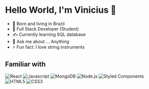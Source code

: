 # Hello World, I'm Vinicius 👋

- 🔭 Born and living in Brazil
- 🌱 Full Stack Developer (Student)
- ✍ Currently learning SQL database
- 💬 Ask me about ... Anything
- ⚡ Fun fact: I love string instruments


## Familiar with
<div display:flex>
  <img alt="React" src="https://img.shields.io/badge/React-20232A?style=for-the-badge&logo=react&logoColor=61DAFB" />
  <img alt="Javascript" src="https://img.shields.io/badge/JavaScript-F7DF1E?style=for-the-badge&logo=javascript&logoColor=black"/>
  <img alt="MongoDB"src="https://img.shields.io/badge/mongoDB%20-%2320232a.svg?&style=for-the-badge&color=yellowgreen&logo=mongodb&logoColor=%2361DAFB%27"/>
  <img alt="Node.js"src="https://img.shields.io/badge/node.js-6DA55F?style=for-the-badge&logo=node.js&logoColor=white"/>
  <img alt="Styled Components" src="https://img.shields.io/badge/styled--components-DB7093?style=for-the-badge&logo=styled-components&logoColor=white" />
  <img alt="HTML5"src="https://img.shields.io/badge/HTML5-E34F26?style=for-the-badge&logo=html5&logoColor=white"/>
  <img alt="CSS3" src="https://img.shields.io/badge/CSS3-1572B6?style=for-the-badge&logo=css3&logoColor=white"/>
</div>
